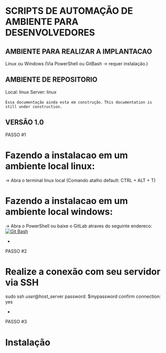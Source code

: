 # SCRIPTS DE AUTOMAÇÃO DE AMBIENTE PARA DESENVOLVEDORES

## AMBIENTE PARA REALIZAR A IMPLANTACAO
Linux ou Windows (Via PowerShell ou GitBash -> requer instalação.)

## AMBIENTE DE REPOSITORIO
Local: linux
Server: linux

```Essa documentação ainda esta em construção.```
```This documentation is still under construction.```

## VERSÃO 1.0


PASSO #1

# Fazendo a instalacao em um ambiente local linux:
 -> Abra o terminal linux local (Comando atalho default: CTRL + ALT + T)

# Fazendo a instalacao em um ambiente local windows:
 -> Abra o PowerShell ou baixe o GitLab atraves do seguinte endereco: 
 [![Git Bash](https://avatars2.githubusercontent.com/u/4571183?s=400&v=4)](https://bit.ly/2HIc5r7)
 


-

PASSO #2

# Realize a conexão com seu servidor via SSH

sudo ssh $user@$host_server
password: $mypassword
confirm connection: yes

-

PASSO #3

# Instalação 